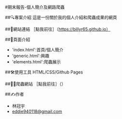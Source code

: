 #期末報告-個人簡介及網路爬蟲

##🔍專案介紹
這是一份關於我的個人介紹和爬蟲成果的網頁

##🛜網站連結
［點我前往］（https://billyr65.github.io）

##📂頁面介紹
- 'index.html':首頁/個人簡介
- 'generic.html':興趣
- 'elements.html':爬蟲展示

##🛠️使用工具
HTML/CSS/Github Pages

##🧑‍💻爬蟲網站
［點我前往］（）

##✍️作者
- 林冠宇
- eddie940118@gmail.com
